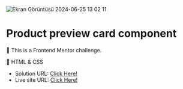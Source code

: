 ![Ekran Görüntüsü 2024-06-25 13 02 11](https://github.com/xleyzor/Product-preview-card-component/assets/122406455/896b963b-5350-42c9-afe5-915f753903e7)

<h1>Product preview card component</h1>


🌠 This is a Frontend Mentor challenge.

🌠 HTML & CSS

<ul>
    <li>
    Solution URL: <a href="https://www.frontendmentor.io/solutions/product-preview-card-component-Yjr27JLeIO">Click Here!</a>
    </li>
    <li>
    Live site URL: <a href="https://product-preview-card-component-rosy-five.vercel.app">Click Here!</a>
    </li>
</ul>
